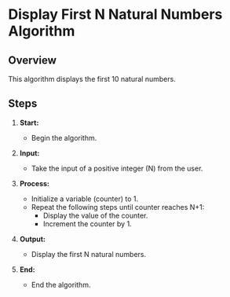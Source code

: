 # Display First N Natural Numbers Algorithm

## Overview

This algorithm displays the first 10 natural numbers.

## Steps

1. **Start:**
   - Begin the algorithm.
  
2. **Input:**
    - Take the input of a positive integer (N) from the user.
  
3. **Process:**
   - Initialize a variable (counter) to 1.
   - Repeat the following steps until counter reaches N+1:
     - Display the value of the counter.
     - Increment the counter by 1.

4. **Output:**
    - Display the first N natural numbers.

5. **End:**
   - End the algorithm.

